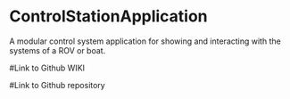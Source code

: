 # ControlStationApplication
A modular control system application for showing and interacting with the systems of a ROV or boat. 

#Link to Github WIKI

#Link to Github repository
